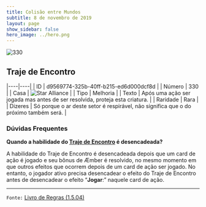```yaml
---
title: Colisão entre Mundos
subtitle: 8 de novembro de 2019
layout: page
show_sidebar: false
hero_image: ../hero.png
---
```


![330](https://cdn.keyforgegame.com/media/card_front/pt/452_330_J86RVX95VGV2_pt.png)

## Traje de Encontro

|----|----|
| ID | d9569774-325b-40ff-b215-ed6d000dcf8d |
| Número | 330 |
| Casa | ![Star Alliance](https://archonarcana.com/images/thumb/7/7d/Star_Alliance.png/22px-Star_Alliance.png "Aliança Estelar") |
| Tipo | Melhoria |
| Texto | Após uma ação ser jogada mas antes de ser resolvida, proteja esta criatura. |
| Raridade | Rara |
| Dizeres | Só porque o ar deste setor é respirável,  não significa que o do próximo também será. |

### Dúvidas Frequentes

**Quando a habilidade do [Traje de Encontro](/wc/330)
é desencadeada?**

A habilidade do Traje de Encontro é desencadeada depois que um
card de ação é jogado e seu bônus de Æmber é resolvido, no mesmo
momento em que outros efeitos que ocorrem depois de um card de
ação ser jogado. No entanto, o jogador ativo precisa desencadear o
efeito do Traje de Encontro antes de desencadear o efeito “**Jogar**:”
naquele card de ação.

<hr/>

`Fonte:` [Livro de Regras (1.5.04)](https://drive.google.com/open?id=14pM1J8ZR_4hZbGFZt-ArQdAGsHCPEQdE)
